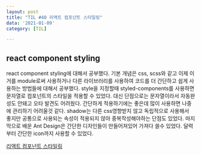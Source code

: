 ```yaml
---
layout: post
title: "TIL #40 리액트 컴포넌트 스타일링"
data: '2021-01-09'
category: [TIL]

---
```


## react component styling
react component styling에 대해서 공부했다. 기본 개념은 css, scss와 같고 이제 이거를 module로써 사용하거나 다른 라이브러리를 사용하여 코드를 더 간단하고 쉽게 사용하는 방법들에 대해서 공부했다. style을 지정할때 styled-components를 사용하면 문자열로 컴포넌트의 스타일을 적용할 수 있었다. 대신 단점으로는 문자열이라서 자동완성도 안돼고 오타 발견도 어려웠다. 간단하게 적용하기에는 좋은데 많이 사용하면 나중에 관리하기 어려울것 같다. shadow는 다른 css영향받지 않고 독립적으로 사용해서 좋지만 공통으로 사용되는 속성이 적용되지 않아 중복작성해야하는 단점도 있었다. 마지막으로 배운 Ant Design은 간단한 디자인들이 만들어져있어 가져다 쓸수 있었다. 달력부터 간단한 icon까지 사용할 수 있었다. 


<a href="/react/react_component_styling">리액트 컴포넌트 스타일링</a>
